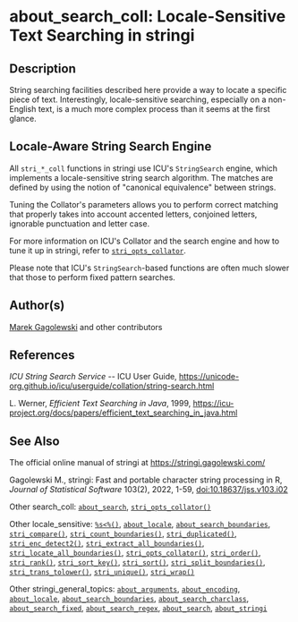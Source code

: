 # about_search_coll: Locale-Sensitive Text Searching in <span class="pkg">stringi</span>

## Description

String searching facilities described here provide a way to locate a specific piece of text. Interestingly, locale-sensitive searching, especially on a non-English text, is a much more complex process than it seems at the first glance.

## Locale-Aware String Search Engine

All `stri_*_coll` functions in <span class="pkg">stringi</span> use <span class="pkg">ICU</span>\'s `StringSearch` engine, which implements a locale-sensitive string search algorithm. The matches are defined by using the notion of "canonical equivalence" between strings.

Tuning the Collator\'s parameters allows you to perform correct matching that properly takes into account accented letters, conjoined letters, ignorable punctuation and letter case.

For more information on <span class="pkg">ICU</span>\'s Collator and the search engine and how to tune it up in <span class="pkg">stringi</span>, refer to [`stri_opts_collator`](stri_opts_collator.md).

Please note that <span class="pkg">ICU</span>\'s `StringSearch`-based functions are often much slower that those to perform fixed pattern searches.

## Author(s)

[Marek Gagolewski](https://www.gagolewski.com/) and other contributors

## References

*ICU String Search Service* -- ICU User Guide, <https://unicode-org.github.io/icu/userguide/collation/string-search.html>

L. Werner, *Efficient Text Searching in Java*, 1999, <https://icu-project.org/docs/papers/efficient_text_searching_in_java.html>

## See Also

The official online manual of <span class="pkg">stringi</span> at <https://stringi.gagolewski.com/>

Gagolewski M., <span class="pkg">stringi</span>: Fast and portable character string processing in R, *Journal of Statistical Software* 103(2), 2022, 1-59, [doi:10.18637/jss.v103.i02](https://doi.org/10.18637/jss.v103.i02)

Other search_coll: [`about_search`](about_search.md), [`stri_opts_collator()`](stri_opts_collator.md)

Other locale_sensitive: [`%s<%()`](+25s+3C+25.md), [`about_locale`](about_locale.md), [`about_search_boundaries`](about_search_boundaries.md), [`stri_compare()`](stri_compare.md), [`stri_count_boundaries()`](stri_count_boundaries.md), [`stri_duplicated()`](stri_duplicated.md), [`stri_enc_detect2()`](stri_enc_detect2.md), [`stri_extract_all_boundaries()`](stri_extract_boundaries.md), [`stri_locate_all_boundaries()`](stri_locate_boundaries.md), [`stri_opts_collator()`](stri_opts_collator.md), [`stri_order()`](stri_order.md), [`stri_rank()`](stri_rank.md), [`stri_sort_key()`](stri_sort_key.md), [`stri_sort()`](stri_sort.md), [`stri_split_boundaries()`](stri_split_boundaries.md), [`stri_trans_tolower()`](stri_trans_casemap.md), [`stri_unique()`](stri_unique.md), [`stri_wrap()`](stri_wrap.md)

Other stringi_general_topics: [`about_arguments`](about_arguments.md), [`about_encoding`](about_encoding.md), [`about_locale`](about_locale.md), [`about_search_boundaries`](about_search_boundaries.md), [`about_search_charclass`](about_search_charclass.md), [`about_search_fixed`](about_search_fixed.md), [`about_search_regex`](about_search_regex.md), [`about_search`](about_search.md), [`about_stringi`](about_stringi.md)

